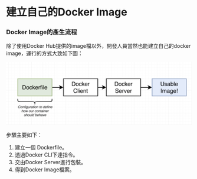 # 建立自己的Docker Image

### Docker Image的產生流程

除了使用Docker Hub提供的image檔以外，開發人員當然也能建立自己的docker image，運行的方式大致如下圖：

![credit to: Stephen Grider](../.gitbook/assets/jie-tu-20200826-shang-wu-11.03.17.png)

步驟主要如下：

1. 建立一個 Dockerfile。
2. 透過Docker CLI下達指令。
3. 交由Docker Server進行包裝。
4. 得到Docker Image檔案。



